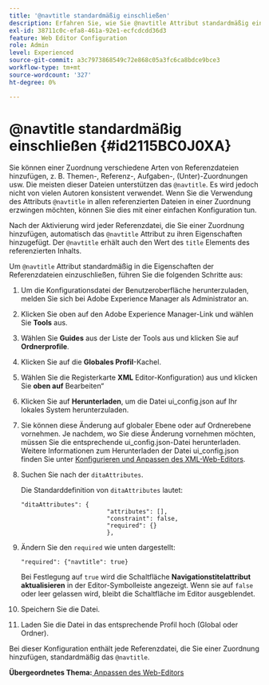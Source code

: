 ```yaml
---
title: '@navtitle standardmäßig einschließen'
description: Erfahren Sie, wie Sie @navtitle Attribut standardmäßig einschließen
exl-id: 38711c0c-efa8-461a-92e1-ecfcdcdd36d3
feature: Web Editor Configuration
role: Admin
level: Experienced
source-git-commit: a3c7973868549c72e868c05a3fc6ca8bdce9bce3
workflow-type: tm+mt
source-wordcount: '327'
ht-degree: 0%

---
```


# @navtitle standardmäßig einschließen {#id2115BC0J0XA}

Sie können einer Zuordnung verschiedene Arten von Referenzdateien hinzufügen, z. B. Themen-, Referenz-, Aufgaben-, \(Unter\)-Zuordnungen usw. Die meisten dieser Dateien unterstützen das `@navtitle`. Es wird jedoch nicht von vielen Autoren konsistent verwendet. Wenn Sie die Verwendung des Attributs `@navtitle` in allen referenzierten Dateien in einer Zuordnung erzwingen möchten, können Sie dies mit einer einfachen Konfiguration tun.

Nach der Aktivierung wird jeder Referenzdatei, die Sie einer Zuordnung hinzufügen, automatisch das `@navtitle` Attribut zu ihren Eigenschaften hinzugefügt. Der `@navtitle` erhält auch den Wert des `title` Elements des referenzierten Inhalts.

Um `@navtitle` Attribut standardmäßig in die Eigenschaften der Referenzdateien einzuschließen, führen Sie die folgenden Schritte aus:

1. Um die Konfigurationsdatei der Benutzeroberfläche herunterzuladen, melden Sie sich bei Adobe Experience Manager als Administrator an.

1. Klicken Sie oben auf den Adobe Experience Manager-Link und wählen Sie **Tools** aus.
1. Wählen Sie **Guides** aus der Liste der Tools aus und klicken Sie auf **Ordnerprofile**.
1. Klicken Sie auf die **Globales Profil**-Kachel.
1. Wählen Sie die Registerkarte **XML** Editor-Konfiguration) aus und klicken Sie **oben auf** Bearbeiten“
1. Klicken Sie auf **Herunterladen**, um die Datei ui\_config.json auf Ihr lokales System herunterzuladen.
1. Sie können diese Änderung auf globaler Ebene oder auf Ordnerebene vornehmen. Je nachdem, wo Sie diese Änderung vornehmen möchten, müssen Sie die entsprechende ui\_config.json-Datei herunterladen. Weitere Informationen zum Herunterladen der Datei ui\_config.json finden Sie unter [Konfigurieren und Anpassen des XML-Web-Editors](conf-folder-level.md#id2065G300O5Z).

1. Suchen Sie nach der `ditaAttributes`.

   Die Standarddefinition von `ditaAttributes` lautet:

   ```
   "ditaAttributes": {
                           "attributes": [],
                           "constraint": false,
                           "required": {}
                           },
   ```

1. Ändern Sie den `required` wie unten dargestellt:

   ```
   "required": {"navtitle": true}
   ```

   Bei Festlegung auf `true` wird die Schaltfläche **Navigationstitelattribut aktualisieren** in der Editor-Symbolleiste angezeigt. Wenn sie auf `false` oder leer gelassen wird, bleibt die Schaltfläche im Editor ausgeblendet.
1. Speichern Sie die Datei.

1. Laden Sie die Datei in das entsprechende Profil hoch \(Global oder Ordner\).


Bei dieser Konfiguration enthält jede Referenzdatei, die Sie einer Zuordnung hinzufügen, standardmäßig das `@navtitle`.



**Übergeordnetes Thema:**[ Anpassen des Web-Editors](conf-web-editor.md)
